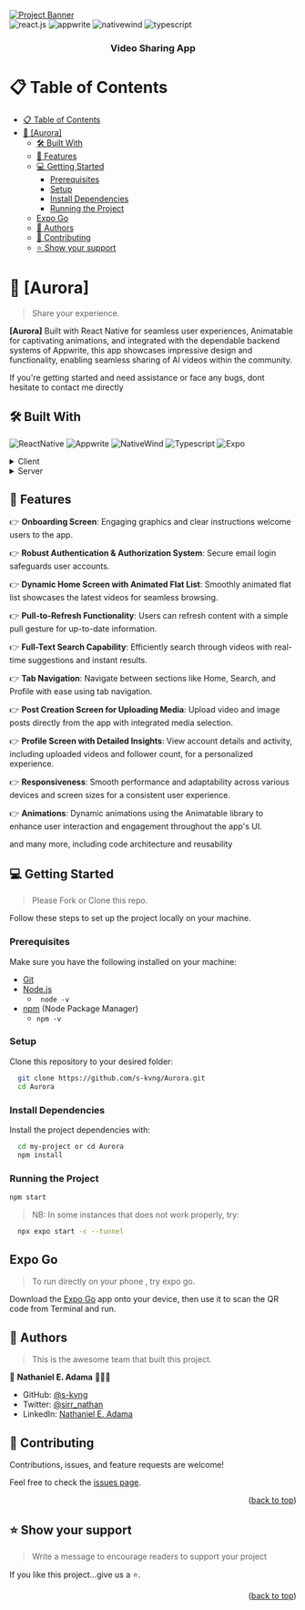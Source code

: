 <!-- title: Aurora -->
<div >
  <br />
    <a href="https://youtu.be/ZBCUegTZF7M?si=ubt0vk70lSjt6DCs" target="_blank">
      <img src="https://i.postimg.cc/5NR9bxFM/Sora-README.png" alt="Project Banner">
    </a>
  <br />

  <div>
    <img src="https://img.shields.io/badge/-React_Native-black?style=for-the-badge&logoColor=white&logo=react&color=61DAFB" alt="react.js" />
    <img src="https://img.shields.io/badge/-Appwrite-black?style=for-the-badge&logoColor=white&logo=appwrite&color=FD366E" alt="appwrite" />
    <img src="https://img.shields.io/badge/NativeWind-black?style=for-the-badge&logoColor=white&logo=tailwindcss&color=06B6D4" alt="nativewind" />
    <img src="https://img.shields.io/badge/typescript-black?style=for-the-badge&logoColor=white&logo=typescript&color=3432a8" alt="typescript">
  </div>

  <h3 align="center">Video Sharing App</h3>


# 📋 <a name="table">Table of Contents</a>

- [📋 Table of Contents](#-table-of-contents)
- [📖 \[Aurora\] ](#-aurora-)
  - [🛠 Built With ](#-built-with-)
  - [🔋 Features](#-features)
  - [💻 Getting Started ](#-getting-started-)
    - [Prerequisites](#prerequisites)
    - [Setup](#setup)
    - [Install Dependencies ](#install-dependencies-)
    - [Running the Project ](#running-the-project-)
  - [Expo Go ](#expo-go-)
  - [👥 Authors ](#-authors-)
  - [🤝 Contributing ](#-contributing-)
  - [⭐️ Show your support ](#️-show-your-support-)



<!-- PROJECT DESCRIPTION -->

# 📖 [Aurora] <a name="about-project"></a>

> Share your experience.

**[Aurora]** Built with React Native for seamless user experiences, Animatable for captivating animations, and integrated with the dependable backend systems of Appwrite, 
this app showcases impressive design and functionality, enabling seamless sharing of AI videos within the community.


If you're getting started and need assistance or face any bugs, dont hesitate to contact me directly


## 🛠 Built With <a name="built-with"></a>

![ReactNative](https://img.shields.io/badge/-React_Native-black?style=for-the-badge&logoColor=white&logo=react&color=61DAFB)
![Appwrite](https://img.shields.io/badge/-Appwrite-black?style=for-the-badge&logoColor=white&logo=appwrite&color=FD366E)
![NativeWind](https://img.shields.io/badge/NativeWind-black?style=for-the-badge&logoColor=white&logo=tailwindcss&color=06B6D4)
![Typescript](https://img.shields.io/badge/typescript-black?style=for-the-badge&logoColor=white&logo=typescript&color=3432a8)
![Expo](https://img.shields.io/badge/expo-black?style=for-the-badge&logoColor=white&logo=expo&color=040421)

<div align="start">
  <details>
  <summary>Client</summary>
  <ul>
    <li><a href="https://reactjs.org/">React.js</a></li>
    <li><a href="https://expo.dev/">Expo</a></li>
    <li><a href="https://reactnative.dev/">React Native</a></li>
  </ul>
</details>
<details>
  <summary>Server</summary>
  <ul>
    <li><a href="https://appwrite.io/">Appwrite</a></li>
  </ul>
</details>
</div>


## <a name="features">🔋 Features</a>

👉 **Onboarding Screen**: Engaging graphics and clear instructions welcome users to the app.

👉 **Robust Authentication & Authorization System**: Secure email login safeguards user accounts.

👉 **Dynamic Home Screen with Animated Flat List**: Smoothly animated flat list showcases the latest videos for seamless browsing.

👉 **Pull-to-Refresh Functionality**: Users can refresh content with a simple pull gesture for up-to-date information.

👉 **Full-Text Search Capability**: Efficiently search through videos with real-time suggestions and instant results.

👉 **Tab Navigation**: Navigate between sections like Home, Search, and Profile with ease using tab navigation.

👉 **Post Creation Screen for Uploading Media**: Upload video and image posts directly from the app with integrated media selection.

👉 **Profile Screen with Detailed Insights**: View account details and activity, including uploaded videos and follower count, for a personalized experience.

👉 **Responsiveness**: Smooth performance and adaptability across various devices and screen sizes for a consistent user experience.

👉 **Animations**: Dynamic animations using the Animatable library to enhance user interaction and engagement throughout the app's UI.

and many more, including code architecture and reusability 

## 💻 Getting Started <a name="getting-started"></a>
<div align="start">

> Please Fork or Clone this repo.

Follow these steps to set up the project locally on your machine.

### Prerequisites

Make sure you have the following installed on your machine:

- [Git](https://git-scm.com/)
- [Node.js](https://nodejs.org/en)
  - ``` node -v```
- [npm](https://www.npmjs.com/) (Node Package Manager)
  - ```npm -v ```



### Setup

Clone this repository to your desired folder:

```bash
  git clone https://github.com/s-kvng/Aurora.git
  cd Aurora
```

### Install Dependencies <a name="install-dependencies">

Install the project dependencies with:

```bash
  cd my-project or cd Aurora
  npm install
```

### Running the Project <a name="running-the-project">

```bash
npm start
```

> NB: In some instances that does not work properly, try:

```bash
  npx expo start -c --tunnel    
```

## Expo Go <a name="expo-go">
> To run directly on your phone , try expo go.

Download the [Expo Go](https://expo.dev/go) app onto your device, then use it to scan the QR code from Terminal and run.

<!-- AUTHORS -->

## 👥 Authors <a name="authors"></a>

> This is the awesome team that built this project.

👤 **Nathaniel E. Adama** 🧑🏻‍💻

- GitHub: [@s-kvng](https://github.com/s-kvng)
- Twitter: [@sirr_nathan](https://twitter.com/sirr_nathan)
- LinkedIn: [Nathaniel E. Adama](https://www.linkedin.com/in/nathaniel-e-adama-93802a234/)

## 🤝 Contributing <a name="contributing"></a>

Contributions, issues, and feature requests are welcome!

Feel free to check the [issues page](../../issues/).

<p align="right">(<a href="#readme-top">back to top</a>)</p>

<!-- SUPPORT -->

## ⭐️ Show your support <a name="support"></a>

> Write a message to encourage readers to support your project

If you like this project...give us a ⭐️.

<p align="right">(<a href="#readme-top">back to top</a>)</p>

</div>
